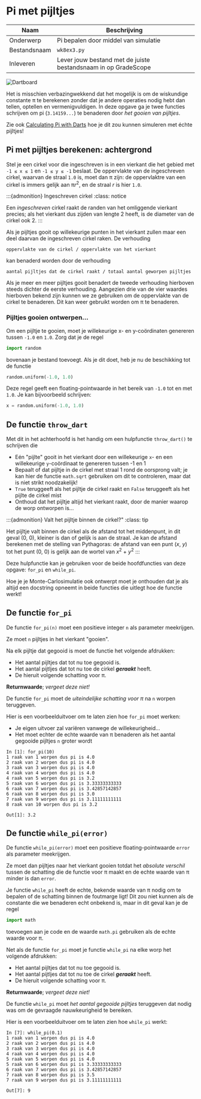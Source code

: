 # Pi met pijltjes

| Naam         | Beschrijving                                                   |
|--------------|----------------------------------------------------------------|
| Onderwerp    | Pi bepalen door middel van simulatie                           |
| Bestandsnaam | `wk8ex3.py`                                                    |
| Inleveren    | Lever jouw bestand met de juiste bestandsnaam in op GradeScope |

![Dartboard](images/pi_pijlen/500px-Dartboard.png)

Het is misschien verbazingwekkend dat het mogelijk is om de wiskundige constante π te berekenen zonder dat je andere operaties nodig hebt dan tellen, optellen en vermenigvuldigen. In deze opgave ga je twee functies schrijven om pi (`3.14159...`) te benaderen door *het gooien van pijltjes*.

Zie ook [Calculating Pi with Darts](https://www.youtube.com/watch?v=M34TO71SKGk) hoe je dit zou kunnen simuleren met échte pijltjes!

## Pi met pijltjes berekenen: achtergrond

Stel je een cirkel voor die ingeschreven is in een vierkant die het gebied met `-1 ≤ x ≤ 1` en `-1 ≤ y ≤ -1` beslaat. De oppervlakte van de ingeschreven cirkel, waarvan de straal `1.0` is, moet dan π zijn: de oppervlaktre van een cirkel is immers gelijk aan π*r*<sup>2</sup>, en de straal *r* is hier `1.0`.

:::{admonition} Ingeschreven cirkel
:class: notice

Een *ingeschreven* cirkel raakt de randen van het omliggende vierkant precies; als het vierkant dus zijden van lengte 2 heeft, is de diameter van de cirkel ook 2.
:::

Als je pijltjes gooit op willekeurige punten in het vierkant zullen maar een deel daarvan de ingeschreven cirkel raken. De verhouding

```
oppervlakte van de cirkel / oppervlakte van het vierkant
```

kan benaderd worden door de verhouding

```
aantal pijltjes dat de cirkel raakt / totaal aantal geworpen pijltjes
```

Als je meer en meer pijltjes gooit benadert de tweede verhouding hierboven steeds dichter de eerste verhouding. Aangezien drie van de vier waardes hierboven bekend zijn kunnen we ze gebruiken om de oppervlakte van de cirkel te benaderen. Dit kan weer gebruikt worden om π te benaderen.

### Pijltjes gooien ontwerpen...

Om een pijltje te gooien, moet je willekeurige x- en y-coördinaten genereren tussen `-1.0` en `1.0`. Zorg dat je de regel

```python
import random
```

bovenaan je bestand toevoegt. Als je dit doet, heb je nu de beschikking tot de functie

```python
random.uniform(-1.0, 1.0)
```

Deze regel geeft een floating-pointwaarde in het bereik van `-1.0` tot en met `1.0`. Je kan bijvoorbeeld schrijven:

```python
x = random.uniform(-1.0, 1.0)
```

## De functie `throw_dart`

Met dit in het achterhoofd is het handig om een hulpfunctie `throw_dart()` te schrijven die

* Eén "pijlte" gooit in het vierkant door een willekeurige `x`- en een willekeurige `y`-coördinaat te genereren tussen -1 en 1
* Bepaalt of dat pijltje in de cirkel met straal 1 rond de oorsprong valt; je kan hier de functie `math.sqrt` gebruiken om dit te controleren, maar dat is niet strikt noodzakelijk!
* `True` teruggeeft als het pijltje de cirkel raakt en `False` teruggeeft als het pijlte de cirkel mist
* Onthoud dat het pijltje altijd het vierkant raakt, door de manier waarop de worp ontworpen is...

:::{admonition} Valt het pijltje binnen de cirkel?"
:class: tip

Het pijltje valt binnen de cirkel als de afstand tot het middenpunt, in dit geval (0, 0), kleiner is dan of gelijk is aan de straal. Je kan de afstand berekenen met de stelling van Pythagoras: de afstand van een punt (*x*, *y*) tot het punt (0, 0) is gelijk aan de wortel van *x*<sup>2</sup> + *y*<sup>2</sup>
:::

Deze hulpfunctie kan je gebruiken voor de beide hoofdfuncties van deze opgave: `for_pi` en `while_pi`.

Hoe je je Monte-Carlosimulatie ook ontwerpt moet je onthouden dat je als altijd een docstring opneemt in beide functies die uitlegt hoe de functie werkt!

## De functie `for_pi`

De functie `for_pi(n)` moet een positieve integer `n` als parameter meekrijgen.

Ze moet `n` pijltjes in het vierkant "gooien".

Na elk pijltje dat gegooid is moet de functie het volgende afdrukken:

* Het aantal pijltjes dat tot nu toe gegooid is.
* Het aantal pijtljes dat tot nu toe de cirkel ***geraakt*** heeft.
* De hieruit volgende schatting voor π.

**Returnwaarde**; *vergeet deze niet!*

De functie `for_pi` moet de *uiteindelijke schatting voor π* na `n` worpen teruggeven.

Hier is een voorbeelduitvoer om te laten zien hoe `for_pi` moet werken:

* Je eigen uitvoer zal variëren vanwege de willekeurigheid...
* Het moet echter de echte waarde van π benaderen als het aantal gegooide pijltjes `n` groter wordt

```ipython
In [1]: for_pi(10)
1 raak van 1 worpen dus pi is 4.0
2 raak van 2 worpen dus pi is 4.0
3 raak van 3 worpen dus pi is 4.0
4 raak van 4 worpen dus pi is 4.0
4 raak van 5 worpen dus pi is 3.2
5 raak van 6 worpen dus pi is 3.33333333333
6 raak van 7 worpen dus pi is 3.42857142857
6 raak van 8 worpen dus pi is 3.0
7 raak van 9 worpen dus pi is 3.11111111111
8 raak van 10 worpen dus pi is 3.2

Out[1]: 3.2
```

## De functie `while_pi(error)`

De functie `while_pi(error)` moet een positieve floating-pointwaarde `error` als parameter meekrijgen.

Ze moet dan pijltjes naar het vierkant gooien totdat het *absolute verschil* tussen de schatting die de functie voor π maakt en de echte waarde van π minder is dan `error`.

Je functie `while_pi` heeft de echte, bekende waarde van π nodig om te bepalen of de schatting binnen de foutmarge ligt! Dit zou niet kunnen als de constante die we benaderen echt onbekend is, maar in dit geval kan je de regel

```python
import math
```

toevoegen aan je code en de waarde `math.pi` gebruiken als de echte waarde voor π.

Net als de functie `for_pi` moet je functie `while_pi` na elke worp het volgende afdrukken:

* Het aantal pijltjes dat tot nu toe gegooid is.
* Het aantal pijtljes dat tot nu toe de cirkel ***geraakt*** heeft.
* De hieruit volgende schatting voor π.

**Returnwaarde**; *vergeet deze niet!*

De functie `while_pi` moet *het aantal gegooide pijltjes* teruggeven dat nodig was om de gevraagde
nauwkeurigheid te bereiken.

Hier is een voorbeelduitvoer om te laten zien hoe `while_pi` werkt:

```ipython
In [7]: while_pi(0.1)
1 raak van 1 worpen dus pi is 4.0
2 raak van 2 worpen dus pi is 4.0
3 raak van 3 worpen dus pi is 4.0
4 raak van 4 worpen dus pi is 4.0
5 raak van 5 worpen dus pi is 4.0
5 raak van 6 worpen dus pi is 3.33333333333
6 raak van 7 worpen dus pi is 3.42857142857
7 raak van 8 worpen dus pi is 3.5
7 raak van 9 worpen dus pi is 3.11111111111

Out[7]: 9
```
